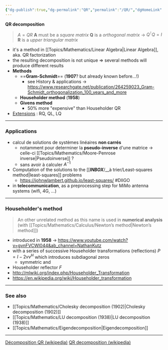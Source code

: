 ```yaml
---
{"dg-publish":true,"dg-permalink":"QR","permalink":"/QR/","dgHomeLink":true,"dgPassFrontmatter":false}
---
```



**QR decomposition**
> $A=QR$
> **A** must be a *square matrix*
> **Q** is a *orthogonal matrix* -> $Q^\intercal Q=I$
> **R** is a *upper triangular matrix*
- it's a method in [[Topics/Mathematics/Linear Algebra|Linear Algebra]], aka. QR factorization
- the resulting decomposition is not unique => several methods will produce different results
- **Methods**
	- ==**Gram-Schmidt**== (**1907**? but already known before...!)
		- see History & applications -> https://www.researchgate.net/publication/264259023_Gram-Schmidt_orthogonalization_100_years_and_more
	- **Householder method** (**1958**)
	- **Givens method**
		- 50% more "expensive" than Householder QR
- <u>Extensions</u> : RQ, QL, LQ


---
### Applications
- calcul de solutions de systèmes linéaires **non carrés**
	- notamment pour determiner la **pseudo-inverse** d'une matrice -> celle-ci [[Topics/Mathematics/Moore-Penrose inverse|Pseudoinverse]] ?
	- sans avoir à calculer $A^{-1}$
- Computation of the solutions to the [[___INBOX___/__à trier/Least-squares method|least-squares]] problems
	- https://johnwlambert.github.io/least-squares/ #DIIGO
- in **telecommunication**, as a preprocessing step for MiMo antenna systems (wifi, 4G, …)


---
### Householder's method
> An other unrelated method as this name is used in **numerical analysis** (with [[Topics/Mathematics/Calculus/Newton’s method|Newton’s method]])

- introduced in **1958**
-> https://www.youtube.com/watch?v=gvnFVCWI044&ab_channel=NathanKutz
- with a series of successive Householder transformations (reflections) $P=I-2vv^H$ which introduces subdiagonal zeros
	- symmetric and 
- Householder reflector $F$
- http://mlwiki.org/index.php/Householder_Transformation
- https://en.wikipedia.org/wiki/Householder_transformation

---
### See also
- [[Topics/Mathematics/Cholesky decomposition (1902)|Cholesky decomposition (1902)]]
- [[Topics/Mathematics/LU decomposition (1938)|LU decomposition (1938)]]
- [[Topics/Mathematics/Eigendecomposition|Eigendecomposition]]


---
[Décomposition QR (wikipedia)](https://fr.wikipedia.org/wiki/D%C3%A9composition_QR)
[QR decomposition (wikipedia)](https://en.wikipedia.org/wiki/QR_decomposition)
